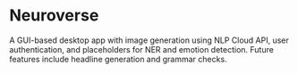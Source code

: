 # Neuroverse
A GUI-based desktop app with image generation using NLP Cloud API, user authentication, and placeholders for NER and emotion detection. Future features include headline generation and grammar checks.
